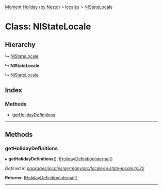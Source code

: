 [Moment Holiday (by Nesto)](../README.md) > [locales](../modules/locales.md) > [NIStateLocale](../classes/locales.nistatelocale.md)

# Class: NIStateLocale

## Hierarchy

↳  [NIStateLocale](locales.nistatelocale.md)

**↳ NIStateLocale**

↳  [NIStateLocale](locales.nistatelocale.md)

## Index

### Methods

* [getHolidayDefinitions](locales.nistatelocale.md#getholidaydefinitions)

---

## Methods

<a id="getholidaydefinitions"></a>

###  getHolidayDefinitions

▸ **getHolidayDefinitions**(): [IHolidayDefinitionInternal](../interfaces/_node_modules__nesto_software_moment_holiday_core_src_holiday_definition_interface_.iholidaydefinitioninternal.md)[]

*Defined in [packages/locales/germany/src/locale/ni.state-locale.ts:22](https://github.com/nesto-software/moment-holiday/blob/c39e49d/packages/locales/germany/src/locale/ni.state-locale.ts#L22)*

**Returns:** [IHolidayDefinitionInternal](../interfaces/_node_modules__nesto_software_moment_holiday_core_src_holiday_definition_interface_.iholidaydefinitioninternal.md)[]

___

